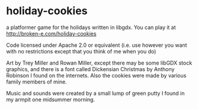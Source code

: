 # holiday-cookies
a platformer game for the holidays written in libgdx. You can play it at http://broken-e.com/holiday-cookies

Code licensed under Apache 2.0 or equivalent (i.e. use however you want with no restrictions except that you think of me when you do)

Art by Trey Miller and Rowan Miller, except there may be some libGDX stock graphics, and there is a font called Dickensian Christmas by Anthony Robinson I found on the internets. Also the cookies were made by various family members of mine.

Music and sounds were created by a small lump of green putty I found in my armpit one midsummer morning.
